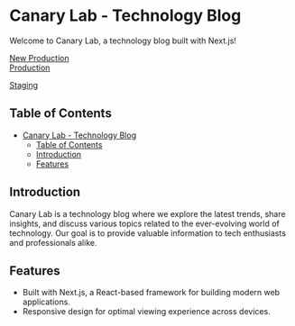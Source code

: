 # Canary Lab - Technology Blog

Welcome to Canary Lab, a technology blog built with Next.js!

[New Production](canary-lab.blog)<br />
[Production](https://canary-lab.vercel.app/)

[Staging](https://canary-lab-stag.vercel.app?_vercel_share=b2ewZl18sU3OGBzM5If1hMgprJ5ZtuXZ)

## Table of Contents

- [Canary Lab - Technology Blog](#canary-lab---technology-blog)
  - [Table of Contents](#table-of-contents)
  - [Introduction](#introduction)
  - [Features](#features)

## Introduction

Canary Lab is a technology blog where we explore the latest trends, share insights, and discuss various topics related to the ever-evolving world of technology. Our goal is to provide valuable information to tech enthusiasts and professionals alike.

## Features

- Built with Next.js, a React-based framework for building modern web applications.
- Responsive design for optimal viewing experience across devices.
